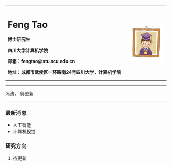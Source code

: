 <div>
<table border="0">
  <tr>
    <td width="75%">
      <h1>Feng Tao</h1>
      <p><b>博士研究生</b></p>
      <p><b>四川大学计算机学院</b></p>
      <p><b>邮箱：fengtao@stu.scu.edu.cn</b></p>
      <p><b>地址：成都市武侯区一环路南24号四川大学，计算机学院</b></p>
    </td>
    <td width="25%">
      <img src="/photo.png" width="100%">
    </td>
  </tr>
</table>
</div>

---

冯涛， 待更新

---

### 最新消息
- 人工智能
- 计算机视觉

### 研究方向
1. 待更新
